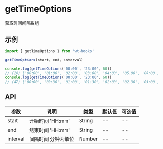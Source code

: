# getTimeOptions

获取时间间隔数组

## 示例


```js
import { getTimeOptions } from 'wt-hooks'

getTimeOptions(start, end, interval)

console.log(getTimeOptions('00:00', '23:00', 60))
// (24) ['00:00', '01:00', '02:00', '03:00', '04:00', '05:00', '06:00', '07:00', '08:00', '09:00', '10:00', '11:00', '12:00', '13:00', '14:00', '15:00', '16:00', '17:00', '18:00', '19:00', '20:00', '21:00', '22:00', '23:00']
console.log(getTimeOptions('00:00', '23:00', 60))
// (47) ['00:00', '00:30', '01:00', '01:30', '02:00', '02:30', '03:00', '03:30', '04:00', '04:30', '05:00', '05:30', '06:00', '06:30', '07:00', '07:30', '08:00', '08:30', '09:00', '09:30', '10:00', '10:30', '11:00', '11:30', '12:00', '12:30', '13:00', '13:30', '14:00', '14:30', '15:00', '15:30', '16:00', '16:30', '17:00', '17:30', '18:00', '18:30', '19:00', '19:30', '20:00', '20:30', '21:00', '21:30', '22:00', '22:30', '23:30']
```

## API
|参数|说明|类型|默认值|可选值|
|-|-|-|-|-|
|start|开始时间 'HH:mm'	|String|--|--|
|end|结束时间 'HH:mm'	|String|--|--|
|interval|间隔时间 分钟为单位	|Number|--|--|
